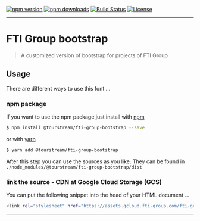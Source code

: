 [![npm version][npm-version-image]][npm-version-url]
[![npm downloads][npm-downloads-image]][npm-downloads-url]
[![Build Status][travis-image]][travis-url]
[![License][license-image]][license-url]

***

# FTI Group bootstrap

> A customized version of bootstrap for projects of FTI Group

## Usage

There are different ways to use this font ...

### npm package

If you want to use the npm package just install with [npm](https://www.npmjs.com/)
                                                
```sh
$ npm install @tourstream/fti-group-bootstrap --save
```

or with [yarn](https://yarnpkg.com/lang/en/)

```sh
$ yarn add @tourstream/fti-group-bootstrap
```

After this step you can use the sources as you like. They can be found in `./node_modules/@tourstream/fti-group-bootstrap/dist`


### link the source - CDN at Google Cloud Storage (GCS)

You can put the following snippet into the head of your HTML document ...


```sh
<link rel="stylesheet" href="https://assets.gcloud.fti-group.com/fti-group-bootstrap/latest/css/bootstrap.min.css">
```



***

[npm-version-image]: https://img.shields.io/npm/v/%40tourstream%2Ffti-group-bootstrap.svg?style=flat-square
[npm-version-url]: https://www.npmjs.com/package/@tourstream/fti-group-bootstrap
[npm-downloads-image]: https://img.shields.io/npm/dm/%40tourstream%2Ffti-group-bootstrap.svg?style=flat-square
[npm-downloads-url]: https://www.npmjs.com/package/@tourstream/fti-group-bootstrap

[travis-image]: https://img.shields.io/travis/tourstream/fti-group-bootstrap.svg?style=flat-square
[travis-url]: https://travis-ci.org/tourstream/fti-group-bootstrap

[license-image]: https://img.shields.io/github/license/tourstream/fti-group-bootstrap.svg?style=flat-square
[license-url]: https://github.com/tourstream/fti-group-bootstrap/blob/master/LICENSE
